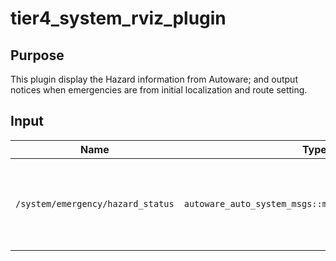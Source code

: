 # tier4_system_rviz_plugin

## Purpose

This plugin display the Hazard information from Autoware; and output notices when emergencies are from initial localization and route setting.

## Input

| Name                                     | Type                                                           | Description                                                   |
| ---------------------------------------- | -------------------------------------------------------------- | ------------------------------------------------------------- |
| `/system/emergency/hazard_status`        | `autoware_auto_system_msgs::msg::HazardStatusStamped`          | The topic represents the emergency information from Autoware  |
